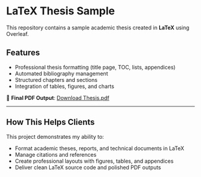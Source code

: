 # LaTeX Thesis Sample

This repository contains a sample academic thesis created in **LaTeX** using Overleaf.  

## Features
- Professional thesis formatting (title page, TOC, lists, appendices)
- Automated bibliography management 
- Structured chapters and sections
- Integration of tables, figures, and charts

📄 **Final PDF Output**: [Download Thesis.pdf](./Thesis.pdf)

---

## How This Helps Clients
This project demonstrates my ability to:
- Format academic theses, reports, and technical documents in LaTeX
- Manage citations and references
- Create professional layouts with figures, tables, and appendices
- Deliver clean LaTeX source code and polished PDF outputs

